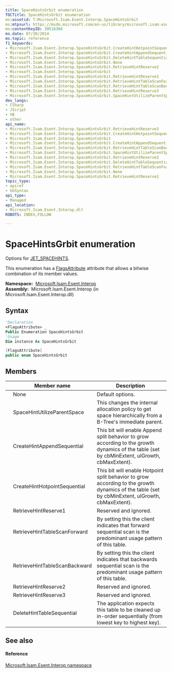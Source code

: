 ```yaml
---
title: SpaceHintsGrbit enumeration
TOCTitle: SpaceHintsGrbit enumeration
ms:assetid: T:Microsoft.Isam.Esent.Interop.SpaceHintsGrbit
ms:mtpsurl: https://msdn.microsoft.com/en-us/library/microsoft.isam.esent.interop.spacehintsgrbit(v=EXCHG.10)
ms:contentKeyID: 39516304
ms.date: 07/30/2014
ms.topic: reference
f1_keywords:
- Microsoft.Isam.Esent.Interop.SpaceHintsGrbit.CreateHintHotpointSequential
- Microsoft.Isam.Esent.Interop.SpaceHintsGrbit.CreateHintAppendSequential
- Microsoft.Isam.Esent.Interop.SpaceHintsGrbit.DeleteHintTableSequential
- Microsoft.Isam.Esent.Interop.SpaceHintsGrbit.None
- Microsoft.Isam.Esent.Interop.SpaceHintsGrbit.RetrieveHintReserve2
- Microsoft.Isam.Esent.Interop.SpaceHintsGrbit
- Microsoft.Isam.Esent.Interop.SpaceHintsGrbit.RetrieveHintReserve1
- Microsoft.Isam.Esent.Interop.SpaceHintsGrbit.RetrieveHintTableScanForward
- Microsoft.Isam.Esent.Interop.SpaceHintsGrbit.RetrieveHintTableScanBackward
- Microsoft.Isam.Esent.Interop.SpaceHintsGrbit.RetrieveHintReserve3
- Microsoft.Isam.Esent.Interop.SpaceHintsGrbit.SpaceHintUtilizeParentSpace
dev_langs:
- CSharp
- JScript
- VB
- other
api_name: 
- Microsoft.Isam.Esent.Interop.SpaceHintsGrbit.RetrieveHintReserve3
- Microsoft.Isam.Esent.Interop.SpaceHintsGrbit.CreateHintHotpointSequential
- Microsoft.Isam.Esent.Interop.SpaceHintsGrbit
- Microsoft.Isam.Esent.Interop.SpaceHintsGrbit.CreateHintAppendSequential
- Microsoft.Isam.Esent.Interop.SpaceHintsGrbit.RetrieveHintTableScanBackward
- Microsoft.Isam.Esent.Interop.SpaceHintsGrbit.SpaceHintUtilizeParentSpace
- Microsoft.Isam.Esent.Interop.SpaceHintsGrbit.RetrieveHintReserve2
- Microsoft.Isam.Esent.Interop.SpaceHintsGrbit.DeleteHintTableSequential
- Microsoft.Isam.Esent.Interop.SpaceHintsGrbit.RetrieveHintTableScanForward
- Microsoft.Isam.Esent.Interop.SpaceHintsGrbit.None
- Microsoft.Isam.Esent.Interop.SpaceHintsGrbit.RetrieveHintReserve1
topic_type: 
- apiref
- kbSyntax
api_type: 
- Managed
api_location: 
- Microsoft.Isam.Esent.Interop.dll
ROBOTS: INDEX,FOLLOW

---
```


# SpaceHintsGrbit enumeration

Options for [JET_SPACEHINTS](dn351095\(v=exchg.10\).md).

This enumeration has a [FlagsAttribute](https://docs.microsoft.com/dotnet/api/system.flagsattribute?redirectedfrom=MSDN) attribute that allows a bitwise combination of its member values.

**Namespace:**  [Microsoft.Isam.Esent.Interop](hh596136\(v=exchg.10\).md)  
**Assembly:**  Microsoft.Isam.Esent.Interop (in Microsoft.Isam.Esent.Interop.dll)

## Syntax

``` vb
'Declaration
<FlagsAttribute> _
Public Enumeration SpaceHintsGrbit
'Usage
Dim instance As SpaceHintsGrbit
```

``` csharp
[FlagsAttribute]
public enum SpaceHintsGrbit
```

## Members

<table>
<thead>
<tr class="header">
<th></th>
<th>Member name</th>
<th>Description</th>
</tr>
</thead>
<tbody>
<tr class="odd">
<td></td>
<td>None</td>
<td>Default options.</td>
</tr>
<tr class="even">
<td></td>
<td>SpaceHintUtilizeParentSpace</td>
<td>This changes the internal allocation policy to get space hierarchically from a B-Tree's immediate parent.</td>
</tr>
<tr class="odd">
<td></td>
<td>CreateHintAppendSequential</td>
<td>This bit will enable Append split behavior to grow according to the growth dynamics of the table (set by cbMinExtent, ulGrowth, cbMaxExtent).</td>
</tr>
<tr class="even">
<td></td>
<td>CreateHintHotpointSequential</td>
<td>This bit will enable Hotpoint split behavior to grow according to the growth dynamics of the table (set by cbMinExtent, ulGrowth, cbMaxExtent).</td>
</tr>
<tr class="odd">
<td></td>
<td>RetrieveHintReserve1</td>
<td>Reserved and ignored.</td>
</tr>
<tr class="even">
<td></td>
<td>RetrieveHintTableScanForward</td>
<td>By setting this the client indicates that forward sequential scan is the predominant usage pattern of this table.</td>
</tr>
<tr class="odd">
<td></td>
<td>RetrieveHintTableScanBackward</td>
<td>By setting this the client indicates that backwards sequential scan is the predominant usage pattern of this table.</td>
</tr>
<tr class="even">
<td></td>
<td>RetrieveHintReserve2</td>
<td>Reserved and ignored.</td>
</tr>
<tr class="odd">
<td></td>
<td>RetrieveHintReserve3</td>
<td>Reserved and ignored.</td>
</tr>
<tr class="even">
<td></td>
<td>DeleteHintTableSequential</td>
<td>The application expects this table to be cleaned up in-order sequentially (from lowest key to highest key).</td>
</tr>
</tbody>
</table>


## See also

#### Reference

[Microsoft.Isam.Esent.Interop namespace](hh596136\(v=exchg.10\).md)

